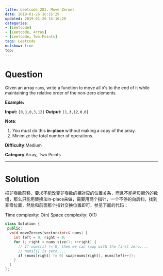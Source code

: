 ```yaml
---
title: Leetcode 283. Move Zeroes
date: 2019-01-26 16:16:29
updated: 2019-01-26 16:16:29
categories: 
- [Leetcode]
- [Leetcode, Array]
- [Leetcode, Two-Points]
tags: Leetcode
notshow: true
top:
---
```


# Question

Given an array  `nums`, write a function to move all  `0`'s to the end of it while maintaining the relative order of the non-zero elements.

**Example:**

**Input:** `[0,1,0,3,12]`
**Output:** `[1,3,12,0,0]`

**Note**:

1. You must do this  **in-place**  without making a copy of the array.
2. Minimize the total number of operations.

**Difficulty**:Medium

**Category**:Array, Two Points

<!-- more -->

------------

# Solution

把非零数前移，要求不能改变非零数的相对应的位置关系，而且不能拷贝额外的数组，那么只能用替换法in-place来做，需要用两个指针，一个不停的向后扫，找到非零位置，然后和前面那个指针交换位置即可，参见下面的代码：

Time complexity: O(n)
Space complexity: O(1)

```cpp
class Solution {
 public:
  void moveZeroes(vector<int>& nums) {
    int left = 0, right = 0;
    for (; right < nums.size(); ++right) {
      // If nums[i] != 0, then we can swap with the first zero....
      // nums[j] is zero....
      if (nums[right] != 0) swap(nums[right], nums[left++]);
    }
  }
};
```